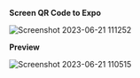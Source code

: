 **Screen QR Code to Expo**

![Screenshot 2023-06-21 111252](https://github.com/chutien01/Mobile/assets/88241486/ba0a3eec-cf3d-4a12-899d-3acd23c83057)

**Preview**

![Screenshot 2023-06-21 110515](https://github.com/chutien01/Mobile/assets/88241486/a8fe1a53-8eaf-4440-b1f6-fa6595c7cc64)
